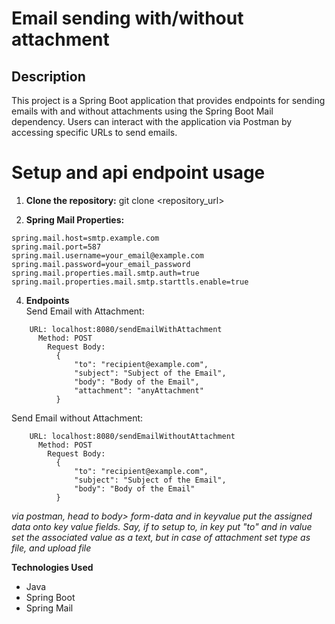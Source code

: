# Email sending with/without attachment 

## Description
This project is a Spring Boot application that provides endpoints for sending emails with and without attachments using the Spring Boot Mail dependency. Users can interact with the application via Postman by accessing specific URLs to send emails.

 # **Setup and api endpoint usage**

1. **Clone the repository:**
   git clone <repository_url>
   
2. **Spring Mail Properties:**
  ```
  spring.mail.host=smtp.example.com  
  spring.mail.port=587  
  spring.mail.username=your_email@example.com  
  spring.mail.password=your_email_password  
  spring.mail.properties.mail.smtp.auth=true  
  spring.mail.properties.mail.smtp.starttls.enable=true  
`````````````````````````
4. **Endpoints**  
  Send Email with Attachment:
```````````````````````````
    URL: localhost:8080/sendEmailWithAttachment  
      Method: POST  
        Request Body:
          {
              "to": "recipient@example.com",
              "subject": "Subject of the Email",
              "body": "Body of the Email",
              "attachment": "anyAttachment"
          }
```````````````````````````
 Send Email without Attachment:
```````````````````````````
    URL: localhost:8080/sendEmailWithoutAttachment   
      Method: POST  
        Request Body:
          {
              "to": "recipient@example.com",
              "subject": "Subject of the Email",
              "body": "Body of the Email"
          }
```````````````````````````

_via postman, head to body> form-data and in keyvalue put the assigned data onto key value fields. Say, if to setup to, in key put "to" and in value set the associated value as a text, but in case of
attachment set type as file, and upload file_
        
**Technologies Used**  
- Java  
- Spring Boot  
- Spring Mail  

